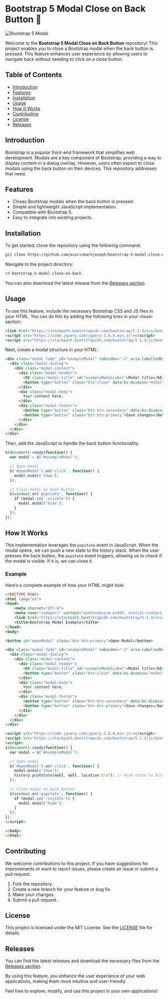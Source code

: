 # Bootstrap 5 Modal Close on Back Button 🚪

![Bootstrap 5 Modal](https://img.shields.io/badge/Bootstrap%205-Modal-blue?style=flat&logo=bootstrap)

Welcome to the **Bootstrap 5 Modal Close on Back Button** repository! This project enables you to close a Bootstrap modal when the back button is pressed. This feature enhances user experience by allowing users to navigate back without needing to click on a close button.

## Table of Contents

- [Introduction](#introduction)
- [Features](#features)
- [Installation](#installation)
- [Usage](#usage)
- [How It Works](#how-it-works)
- [Contributing](#contributing)
- [License](#license)
- [Releases](#releases)

## Introduction

Bootstrap is a popular front-end framework that simplifies web development. Modals are a key component of Bootstrap, providing a way to display content in a dialog overlay. However, users often expect to close modals using the back button on their devices. This repository addresses that need.

## Features

- Closes Bootstrap modals when the back button is pressed.
- Simple and lightweight JavaScript implementation.
- Compatible with Bootstrap 5.
- Easy to integrate into existing projects.

## Installation

To get started, clone the repository using the following command:

```bash
git clone https://github.com/acurinmarkjoseph/bootstrap-5-modal-close-on-back.git
```

Navigate to the project directory:

```bash
cd bootstrap-5-modal-close-on-back
```

You can also download the latest release from the [Releases section](https://github.com/acurinmarkjoseph/bootstrap-5-modal-close-on-back/releases). 

## Usage

To use this feature, include the necessary Bootstrap CSS and JS files in your HTML. You can do this by adding the following lines in your `<head>` section:

```html
<link href="https://stackpath.bootstrapcdn.com/bootstrap/5.1.3/css/bootstrap.min.css" rel="stylesheet">
<script src="https://code.jquery.com/jquery-3.6.0.min.js"></script>
<script src="https://stackpath.bootstrapcdn.com/bootstrap/5.1.3/js/bootstrap.bundle.min.js"></script>
```

Next, create a modal structure in your HTML:

```html
<div class="modal fade" id="exampleModal" tabindex="-1" aria-labelledby="exampleModalLabel" aria-hidden="true">
  <div class="modal-dialog">
    <div class="modal-content">
      <div class="modal-header">
        <h5 class="modal-title" id="exampleModalLabel">Modal title</h5>
        <button type="button" class="btn-close" data-bs-dismiss="modal" aria-label="Close"></button>
      </div>
      <div class="modal-body">
        Your content here.
      </div>
      <div class="modal-footer">
        <button type="button" class="btn btn-secondary" data-bs-dismiss="modal">Close</button>
        <button type="button" class="btn btn-primary">Save changes</button>
      </div>
    </div>
  </div>
</div>
```

Then, add the JavaScript to handle the back button functionality:

```javascript
$(document).ready(function() {
  var modal = $('#exampleModal');

  // Open modal
  $('#openModal').on('click', function() {
    modal.modal('show');
  });

  // Close modal on back button
  $(window).on('popstate', function() {
    if (modal.is(':visible')) {
      modal.modal('hide');
    }
  });
});
```

## How It Works

This implementation leverages the `popstate` event in JavaScript. When the modal opens, we can push a new state to the history stack. When the user presses the back button, the `popstate` event triggers, allowing us to check if the modal is visible. If it is, we can close it.

### Example

Here’s a complete example of how your HTML might look:

```html
<!DOCTYPE html>
<html lang="en">
<head>
    <meta charset="UTF-8">
    <meta name="viewport" content="width=device-width, initial-scale=1.0">
    <link href="https://stackpath.bootstrapcdn.com/bootstrap/5.1.3/css/bootstrap.min.css" rel="stylesheet">
    <title>Bootstrap Modal Example</title>
</head>
<body>

<button id="openModal" class="btn btn-primary">Open Modal</button>

<div class="modal fade" id="exampleModal" tabindex="-1" aria-labelledby="exampleModalLabel" aria-hidden="true">
  <div class="modal-dialog">
    <div class="modal-content">
      <div class="modal-header">
        <h5 class="modal-title" id="exampleModalLabel">Modal title</h5>
        <button type="button" class="btn-close" data-bs-dismiss="modal" aria-label="Close"></button>
      </div>
      <div class="modal-body">
        Your content here.
      </div>
      <div class="modal-footer">
        <button type="button" class="btn btn-secondary" data-bs-dismiss="modal">Close</button>
        <button type="button" class="btn btn-primary">Save changes</button>
      </div>
    </div>
  </div>
</div>

<script src="https://code.jquery.com/jquery-3.6.0.min.js"></script>
<script src="https://stackpath.bootstrapcdn.com/bootstrap/5.1.3/js/bootstrap.bundle.min.js"></script>
<script>
$(document).ready(function() {
  var modal = $('#exampleModal');

  // Open modal
  $('#openModal').on('click', function() {
    modal.modal('show');
    history.pushState(null, null, location.href); // Push state to history
  });

  // Close modal on back button
  $(window).on('popstate', function() {
    if (modal.is(':visible')) {
      modal.modal('hide');
    }
  });
});
</script>

</body>
</html>
```

## Contributing

We welcome contributions to this project. If you have suggestions for improvements or want to report issues, please create an issue or submit a pull request. 

1. Fork the repository.
2. Create a new branch for your feature or bug fix.
3. Make your changes.
4. Submit a pull request.

## License

This project is licensed under the MIT License. See the [LICENSE](LICENSE) file for details.

## Releases

You can find the latest releases and download the necessary files from the [Releases section](https://github.com/acurinmarkjoseph/bootstrap-5-modal-close-on-back/releases). 

By using this feature, you enhance the user experience of your web applications, making them more intuitive and user-friendly. 

Feel free to explore, modify, and use this project in your own applications!